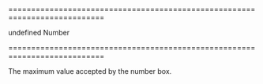 ===========================================================================
<!--default-->undefined<!--/default-->
<!--type-->Number<!--/type-->
===========================================================================

<!--shortDescription-->
The maximum value accepted by the number box.
<!--/shortDescription-->

<!--fullDescription-->

<!--/fullDescription-->